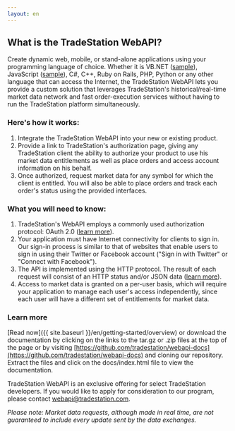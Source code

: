 ```yaml
---
layout: en
---
```


## What is the TradeStation WebAPI?

Create dynamic web, mobile, or stand-alone applications using your programming language of choice. Whether it is VB.NET ([sample](https://github.com/tradestation/sample-webapi-authcode-vb)), JavaScript ([sample](https://github.com/tradestation/sample-webapi-implicitgrant-javascript)), C#, C++, Ruby on Rails, PHP, Python or any other language that can access the Internet, the TradeStation WebAPI lets you provide a custom solution that leverages TradeStation's historical/real-time market data network and fast order-execution services without having to run the TradeStation platform simultaneously.

### Here's how it works:

1. Integrate the TradeStation WebAPI into your new or existing product.
2. Provide a link to TradeStation's authorization page, giving any TradeStation client the ability to authorize your product to use his market data entitlements as well as place orders and access account information on his behalf.
3. Once authorized, request market data for any symbol for which the client is entitled. You will also be able to place orders and track each order's status using the provided interfaces.

### What you will need to know:

1. TradeStation's WebAPI employs a commonly used authorization protocol: OAuth 2.0 ([learn more](http://en.wikipedia.org/wiki/OAuth)).
2. Your application must have Internet connectivity for clients to sign in. Our sign-in process is similar to that of websites that enable users to sign in using their Twitter or Facebook account ("Sign in with Twitter" or "Connect with Facebook").
3. The API is implemented using the HTTP protocol. The result of each request will consist of an HTTP status and/or JSON data ([learn more](http://en.wikipedia.org/wiki/JSON)).
4. Access to market data is granted on a per-user basis, which will require your application to manage each user's access independently, since each user will have a different set of entitlements for market data.

### Learn more
[Read now]({{ site.baseurl }}/en/getting-started/overview) or download the documentation by clicking on the links to the tar.gz or .zip files at the top of the page or by visiting [https://github.com/tradestation/webapi-docs](https://github.com/tradestation/webapi-docs) and cloning our repository. Extract the files and click on the docs/index.html file to view the documentation.

TradeStation WebAPI is an exclusive offering for select TradeStation developers. If you would like to apply for consideration to our program, please contact [webapi@tradestation.com](mailto:webapi@tradestation.com).

*Please note: Market data requests, although made in real time, are not guaranteed to include every update sent by the data exchanges.*